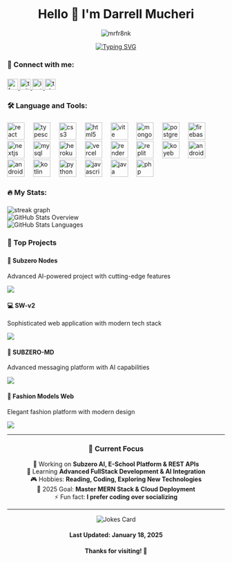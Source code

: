 
<h1 align="center">Hello 👋 I'm Darrell Mucheri</h1>

<p align="center">
  <img src="https://komarev.com/ghpvc/?username=mrfr8nk&label=Profile%20views&color=0e75b6&style=flat" alt="mrfr8nk" />
</p>

<p align="center">
  <a href="https://git.io/typing-svg">
    <img src="https://readme-typing-svg.herokuapp.com?color=36BCF7FF&lines=Full+Stack+Developer;From+Zimbabwe;Open+Source+Enthusiast&center=true&vCenter=true" alt="Typing SVG">
  </a>
</p>

###

<h3 align="left">🔗 Connect with me:</h3>

###

<div align="left">
  <a href="https://www.facebook.com/paxsenix" target="_blank">
    <img src="https://img.shields.io/static/v1?message=Facebook&logo=facebook&label=&color=1877F2&logoColor=white&labelColor=&style=for-the-badge" height="25" alt="facebook logo"  />
  </a>
  <a href="https://x.com/mrfr4nk" target="_blank">
    <img src="https://img.shields.io/static/v1?message=Twitter&logo=twitter&label=&color=1DA1F2&logoColor=white&labelColor=&style=for-the-badge" height="25" alt="twitter logo"  />
  </a>
  <a href="https://instagram.com/mrfrankofc" target="_blank">
    <img src="https://img.shields.io/static/v1?message=Instagram&logo=instagram&label=&color=E4405F&logoColor=white&labelColor=&style=for-the-badge" height="25" alt="instagram logo"  />
  </a>
  <a href="https://t.me/mrfrankofc" target="_blank">
    <img src="https://img.shields.io/static/v1?message=Telegram&logo=telegram&label=&color=2CA5E0&logoColor=white&labelColor=&style=for-the-badge" height="25" alt="telegram logo"  />
  </a>
</div>

###

<h3 align="left">🛠 Language and Tools:</h3>

###

<div align="left">
  <img src="https://cdn.jsdelivr.net/gh/devicons/devicon/icons/react/react-original.svg" height="40" alt="react logo"  />
  <img width="12" />
  <img src="https://cdn.jsdelivr.net/gh/devicons/devicon/icons/typescript/typescript-original.svg" height="40" alt="typescript logo"  />
  <img width="12" />
  <img src="https://cdn.jsdelivr.net/gh/devicons/devicon/icons/css3/css3-original.svg" height="40" alt="css3 logo"  />
  <img width="12" />
  <img src="https://cdn.jsdelivr.net/gh/devicons/devicon/icons/html5/html5-original.svg" height="40" alt="html5 logo"  />
  <img width="12" />
  <img src="https://cdn.jsdelivr.net/gh/devicons/devicon/icons/vitejs/vitejs-original.svg" height="40" alt="vite logo"  />
  <img width="12" />
  <img src="https://cdn.jsdelivr.net/gh/devicons/devicon/icons/mongodb/mongodb-original.svg" height="40" alt="mongodb logo"  />
  <img width="12" />
  <img src="https://cdn.jsdelivr.net/gh/devicons/devicon/icons/postgresql/postgresql-original.svg" height="40" alt="postgresql logo"  />
  <img width="12" />
  <img src="https://cdn.jsdelivr.net/gh/devicons/devicon/icons/firebase/firebase-plain.svg" height="40" alt="firebase logo"  />
  <img width="12" />
  <img src="https://cdn.jsdelivr.net/gh/devicons/devicon/icons/nextjs/nextjs-original.svg" height="40" alt="nextjs logo"  />
  <img width="12" />
  <img src="https://cdn.jsdelivr.net/gh/devicons/devicon/icons/mysql/mysql-original.svg" height="40" alt="mysql logo"  />
  <img width="12" />
  <img src="https://cdn.jsdelivr.net/gh/devicons/devicon/icons/heroku/heroku-original.svg" height="40" alt="heroku logo"  />
  <img width="12" />
  <img src="https://skillicons.dev/icons?i=vercel" height="40" alt="vercel logo" />
  <img width="12" />
  <img src="https://skillicons.dev/icons?i=render" height="40" alt="render logo" />
  <img width="12" />
  <img src="https://skillicons.dev/icons?i=replit" height="40" alt="replit logo" />
  <img width="12" />
  <img src="https://skillicons.dev/icons?i=koyeb" height="40" alt="koyeb logo" />
  <img width="12" />
  <img src="https://cdn.jsdelivr.net/gh/devicons/devicon/icons/android/android-original.svg" height="40" alt="android logo"  />
  <img width="12" />
  <img src="https://cdn.jsdelivr.net/gh/devicons/devicon/icons/androidstudio/androidstudio-original.svg" height="40" alt="androidstudio logo"  />
  <img width="12" />
  <img src="https://cdn.jsdelivr.net/gh/devicons/devicon/icons/kotlin/kotlin-original.svg" height="40" alt="kotlin logo"  />
  <img width="12" />
  <img src="https://cdn.jsdelivr.net/gh/devicons/devicon/icons/python/python-original.svg" height="40" alt="python logo"  />
  <img width="12" />
  <img src="https://cdn.jsdelivr.net/gh/devicons/devicon/icons/javascript/javascript-original.svg" height="40" alt="javascript logo"  />
  <img width="12" />
  <img src="https://cdn.jsdelivr.net/gh/devicons/devicon/icons/java/java-original.svg" height="40" alt="java logo"  />
  <img width="12" />
  <img src="https://skillicons.dev/icons?i=php" height="40" alt="php logo" />
</div>

###

<h3 align="left">🔥 My Stats:</h3>

###

<div align="left">
  <img src="https://github-readme-streak-stats-eight.vercel.app/?user=mrfr8nk&locale=en&mode=daily&theme=dark&hide_border=false&border_radius=5&order=3" alt="streak graph"  />
</div>
<div align="left">
  <img src="https://raw.githubusercontent.com/mrfr8nk/github-stats/master/generated/overview.svg#gh-dark-mode-only" alt="GitHub Stats Overview" />
</div>
<div align="left">
  <img src="https://raw.githubusercontent.com/mrfr8nk/github-stats/master/generated/languages.svg#gh-dark-mode-only" alt="GitHub Stats Languages" />
</div>

###

<h3 align="left">🚀 Top Projects</h3>

###

<div align="left">
  
#### 🤖 Subzero Nodes
Advanced AI-powered project with cutting-edge features
  
<a href="https://github.com/mrfr8nk/subzero-nodes">
  <img src="https://github-readme-stats.vercel.app/api/pin/?username=mrfr8nk&repo=subzero-nodes&theme=radical" />
</a>

#### 💻 SW-v2
Sophisticated web application with modern tech stack
  
<a href="https://github.com/mrfr8nk/sw-v2">
  <img src="https://github-readme-stats.vercel.app/api/pin/?username=mrfr8nk&repo=sw-v2&theme=radical" />
</a>

#### 🤖 SUBZERO-MD
Advanced messaging platform with AI capabilities
  
<a href="https://github.com/mrfrankofcc/SUBZERO-MD">
  <img src="https://github-readme-stats.vercel.app/api/pin/?username=mrfrankofcc&repo=SUBZERO-MD&theme=radical" />
</a>

#### 👗 Fashion Models Web
Elegant fashion platform with modern design
  
<a href="https://github.com/mrfr8nk/fashion-models-web">
  <img src="https://github-readme-stats.vercel.app/api/pin/?username=mrfr8nk&repo=fashion-models-web&theme=radical" />
</a>

</div>

---

<div align="center">
  
### 🎯 Current Focus
  
🔭 Working on **Subzero AI, E-School Platform & REST APIs**  
🌱 Learning **Advanced FullStack Development & AI Integration**  
🎮 Hobbies: **Reading, Coding, Exploring New Technologies**  
🎯 2025 Goal: **Master MERN Stack & Cloud Deployment**  
⚡ Fun fact: **I prefer coding over socializing**

</div>

---

<p align="center">
  <img src="https://readme-jokes.vercel.app/api" alt="Jokes Card" />
</p>

<h4 align="center">Last Updated: January 18, 2025</h4>
<h4 align="center">Thanks for visiting! 🚀</h4>
